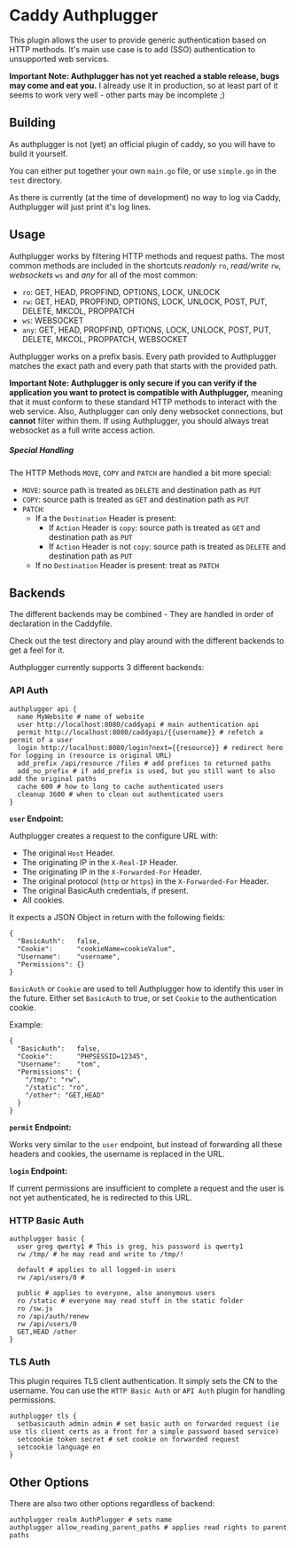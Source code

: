 # Caddy Authplugger

This plugin allows the user to provide generic authentication based on HTTP methods. It's main use case is to add (SSO) authentication to unsupported web services.

__Important Note: Authplugger has not yet reached a stable release, bugs may come and eat you.__ I already use it in production, so at least part of it seems to work very well - other parts may be incomplete ;)

## Building

As authplugger is not (yet) an official plugin of caddy, so you will have to build it yourself.

You can either put together your own `main.go` file, or use `simple.go` in the `test` directory.

As there is currently (at the time of development) no way to log via Caddy, Authplugger will just print it's log lines.

## Usage

Authplugger works by filtering HTTP methods and request paths. The most common methods are included in the shortcuts _readonly_ `ro`, _read/write_ `rw`, _websockets_ `ws` and _any_ for all of the most common:

- `ro`: GET, HEAD, PROPFIND, OPTIONS, LOCK, UNLOCK
- `rw`: GET, HEAD, PROPFIND, OPTIONS, LOCK, UNLOCK, POST, PUT, DELETE, MKCOL, PROPPATCH
- `ws`: WEBSOCKET
- `any`: GET, HEAD, PROPFIND, OPTIONS, LOCK, UNLOCK, POST, PUT, DELETE, MKCOL, PROPPATCH, WEBSOCKET

Authplugger works on a prefix basis. Every path provided to Authplugger matches the exact path and every path that starts with the provided path.

__Important Note: Authplugger is only secure if you can verify if the application you want to protect is compatible with Authplugger,__ meaning that it must conform to these standard HTTP methods to interact with the web service. Also, Authplugger can only deny websocket connections, but __cannot__ filter within them. If using Authplugger, you should always treat websocket as a full write access action.

##### Special Handling

The HTTP Methods `MOVE`, `COPY` and `PATCH` are handled a bit more special:

- `MOVE`: source path is treated as `DELETE` and destination path as `PUT`
- `COPY`: source path is treated as `GET` and destination path as `PUT`
- `PATCH`:
  - If a the `Destination` Header is present:
    - If `Action` Header is `copy`: source path is treated as `GET` and destination path as `PUT`
    - If `Action` Header is not `copy`: source path is treated as `DELETE` and destination path as `PUT`
  - If no `Destination` Header is present: treat as `PATCH`

## Backends

The different backends may be combined - They are handled in order of declaration in the Caddyfile.

Check out the test directory and play around with the different backends to get a feel for it.

Authplugger currently supports 3 different backends:

### API Auth

    authplugger api {
      name MyWebsite # name of website
      user http://localhost:8080/caddyapi # main authentication api
      permit http://localhost:8080/caddyapi/{{username}} # refetch a permit of a user
      login http://localhost:8080/login?next={{resource}} # redirect here for logging in (resource is original URL)
      add_prefix /api/resource /files # add prefices to returned paths
      add_no_prefix # if add_prefix is used, but you still want to also add the original paths
      cache 600 # how to long to cache authenticated users
      cleanup 3600 # when to clean out authenticated users
    }

__`user` Endpoint:__

Authplugger creates a request to the configure URL with:

- The original `Host` Header.
- The originating IP in the `X-Real-IP` Header.
- The originating IP in the `X-Forwarded-For` Header.
- The original protocol (`http` or `https`) in the `X-Forwarded-For` Header.
- The original BasicAuth credentials, if present.
- All cookies.

It expects a JSON Object in return with the following fields:

    {
      "BasicAuth":   false,
      "Cookie":      "cookieName=cookieValue",
      "Username":    "username",
      "Permissions": {}
    }

`BasicAuth` or `Cookie` are used to tell Authplugger how to identify this user in the future. Either set `BasicAuth` to true, or set `Cookie` to the authentication cookie.

Example:

    {
      "BasicAuth":   false,
      "Cookie":      "PHPSESSID=12345",
      "Username":    "tom",
      "Permissions": {
        "/tmp/": "rw",
        "/static": "ro",
        "/other": "GET,HEAD"
      }
    }

__`permit` Endpoint:__

Works very similar to the `user` endpoint, but instead of forwarding all these headers and cookies, the username is replaced in the URL.

__`login` Endpoint:__

If current permissions are insufficient to complete a request and the user is not yet authenticated, he is redirected to this URL.


### HTTP Basic Auth

    authplugger basic {
      user greg qwerty1 # This is greg, his password is qwerty1
      rw /tmp/ # he may read and write to /tmp/!

      default # applies to all logged-in users
      rw /api/users/0 #

      public # applies to everyone, also anonymous users
      ro /static # everyone may read stuff in the static folder
      ro /sw.js
      ro /api/auth/renew
      rw /api/users/0
      GET,HEAD /other
    }

### TLS Auth

This plugin requires TLS client authentication. It simply sets the CN to the username. You can use the `HTTP Basic Auth` or `API Auth` plugin for handling permissions.

    authplugger tls {
      setbasicauth admin admin # set basic auth on forwarded request (ie use tls client certs as a front for a simple password based service)
      setcookie token secret # set cookie on forwarded request
      setcookie language en
    }

## Other Options

There are also two other options regardless of backend:

    authplugger realm AuthPlugger # sets name
    authplugger allow_reading_parent_paths # applies read rights to parent paths
